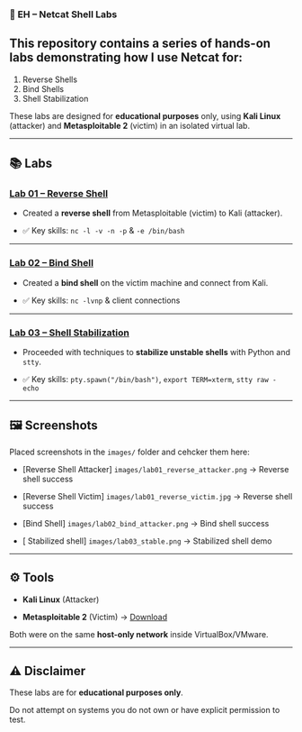 ### 🔐 EH – Netcat Shell Labs
## This repository contains a series of hands-on labs demonstrating how I use **Netcat** for:
1. Reverse Shells
2. Bind Shells
3. Shell Stabilization

These labs are designed for **educational purposes** only, using **Kali Linux** (attacker) and **Metasploitable 2** (victim) in an isolated virtual lab.

---

## 📚 Labs

### [Lab 01 – Reverse Shell](./EH-NETCAT-SHELL_01/LAB_GUIDE.md)

- Created a **reverse shell** from Metasploitable (victim) to Kali (attacker).

- ✅ Key skills: `nc -l -v -n -p` & `-e /bin/bash`

---

### [Lab 02 – Bind Shell](./EH-NETCAT-SHELL_02/LAB_GUIDE.md)

- Created a **bind shell** on the victim machine and connect from Kali.

- ✅ Key skills: `nc -lvnp` & client connections

---

### [Lab 03 – Shell Stabilization](./EH-NETCAT-SHELL_03/LAB_GUIDE.md)

- Proceeded with techniques to **stabilize unstable shells** with Python and `stty`.

- ✅ Key skills: `pty.spawn("/bin/bash")`, `export TERM=xterm`, `stty raw -echo`

---

## 🖼️ Screenshots

Placed screenshots in the `images/` folder and cehcker them here:


- [Reverse Shell Attacker] `images/lab01_reverse_attacker.png` → Reverse shell success

- [Reverse Shell Victim] `images/lab01_reverse_victim.jpg` → Reverse shell success  

- [Bind Shell] `images/lab02_bind_attacker.png` → Bind shell success  

- [ Stabilized shell] `images/lab03_stable.png` → Stabilized shell demo  

---

## ⚙️ Tools


- **Kali Linux** (Attacker)  

- **Metasploitable 2** (Victim) → [Download](https://docs.rapid7.com/metasploit/metasploitable-2/)  

Both were on the same **host-only network** inside VirtualBox/VMware.

---

## ⚠️ Disclaimer

These labs are for **educational purposes only**.  

Do not attempt on systems you do not own or have explicit permission to test.


